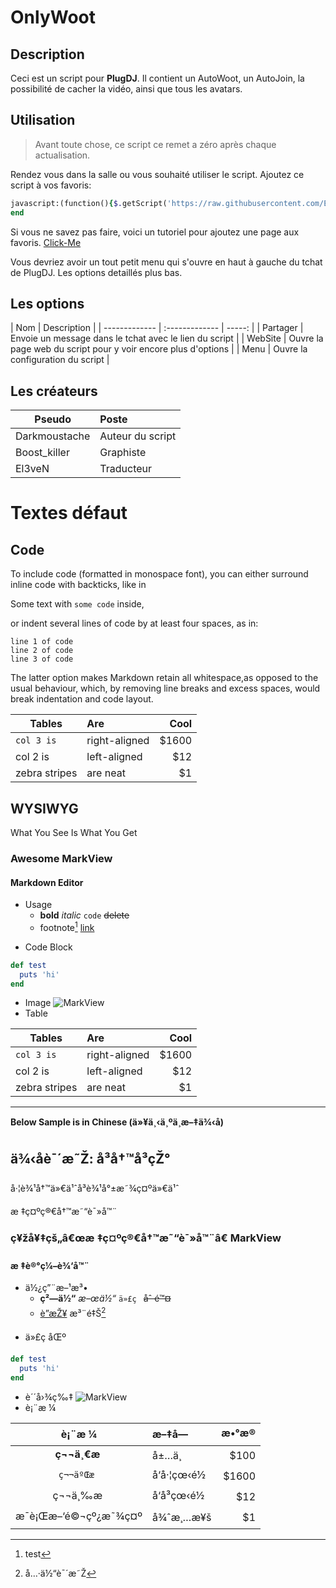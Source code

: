 OnlyWoot
========


Description
----------
Ceci est un script pour **PlugDJ**. Il contient un AutoWoot, un AutoJoin, la possibilité de cacher la vidéo, ainsi que tous les avatars. 


Utilisation
-------

<blockquote><p>Avant toute chose, ce script ce remet a zéro après chaque actualisation.</p></blockquote> 

Rendez vous dans la salle ou vous souhaité utiliser le script. Ajoutez ce script à vos favoris: 

```ruby
javascript:(function(){$.getScript('https://raw.githubusercontent.com/El3veNz/OnlyWoot/master/woot.js');}());
end
```
Si vous ne savez pas faire, voici un tutoriel pour ajoutez une page aux favoris. [Click-Me](http://google.com 'tooltip')

Vous devriez avoir un tout petit menu qui s'ouvre en haut à gauche du tchat de PlugDJ. Les options detaillés plus bas.

Les options
------------

|   Nom         | Description                                                      | 
| ------------- | :-------------  | -----: |
| Partager      | Envoie un message dans le tchat avec le lien du script           | 
| WebSite       | Ouvre la page web du script pour y voir encore plus d'options    | 
| Menu          | Ouvre la configuration du script                                 | 

Les créateurs
--------------

|   Pseudo      | Poste                      | 
| ------------- | :-------------             | 
| Darkmoustache | Auteur du script           | 
| Boost_killer  | Graphiste                  | 
| El3veN        | Traducteur                 | 


Textes défaut
================

Code
--------------
To include code (formatted in monospace font), you can either surround inline code with backticks, like in

Some text with `some code` inside,

or indent several lines of code by at least four spaces, as in:

    line 1 of code   
    line 2 of code    
    line 3 of code   

The latter option makes Markdown retain all whitespace,as opposed to the usual behaviour, which, by removing line breaks and excess spaces, would break indentation and code layout.

|   Tables      | Are             | Cool   |
| ------------- | :-------------  | -----: |
| `col 3 is`    | right-aligned   | $1600  |
| col 2 is      | left-aligned    | $12    |
| zebra stripes | are neat        | $1     |

## WYSIWYG
What You See Is What You Get
### Awesome MarkView
#### Markdown Editor
* Usage
  - **bold**  *italic*  `code`  ~~delete~~
  - footnote[^1]  [link](http://google.com 'tooltip')

[^1]: test

* Code Block

```ruby
def test
  puts 'hi'
end
```

* Image
![MarkView](./images/favicon.png)
* Table

|   Tables      | Are             | Cool   |
| ------------- | :-------------  | -----: |
| `col 3 is`    | right-aligned   | $1600  |
| col 2 is      | left-aligned    | $12    |
| zebra stripes | are neat        | $1     |

---
__Below Sample is in Chinese (ä»¥ä¸‹ä¸ºä¸­æ–‡ä¾‹å­)__
## ä¾‹å­è¯´æ˜Ž: å³å†™å³çŽ°
å·¦è¾¹å†™ä»€ä¹ˆå³è¾¹å°±æ˜¾ç¤ºä»€ä¹ˆ

æ ‡ç¤ºç®€å†™æ˜“è¯»å™¨

### ç¥žå¥‡çš„â€œæ ‡ç¤ºç®€å†™æ˜“è¯»å™¨â€ MarkView
#### æ ‡è®°ç¼–è¾‘å™¨
* ä½¿ç”¨æ–¹æ³•
  - **ç²—ä½“**  *æ–œä½“*  `ä»£ç `  ~~åˆ é™¤~~
  - [è”æŽ¥](http://google.com 'tooltip')  æ³¨é‡Š[^2]

[^2]: å…·ä½“è¯´æ˜Ž

* ä»£ç åŒº

```ruby
def test
  puts 'hi'
end
```

* è´´å›¾ç‰‡
![MarkView](https://raw.github.com/swcool/swcool.github.io/master/assets/images/icon.png)
* è¡¨æ ¼

|   è¡¨æ ¼         |    æ–‡å­—        | æ•°æ®    |
| :-----------: | :------------- | -----: |
| **ç¬¬ä¸€æ **     | å±…ä¸­           | $100   |
| `ç¬¬äºŒæ `       | å‘å·¦çœ‹é½        | $1600  |
| ç¬¬ä¸‰æ          | å‘å³çœ‹é½        | $12    |
| æ¯è¡Œæ–‘é©¬çº¿æ˜¾ç¤º  | å¾ˆæ¸…æ¥š          | $1     |
